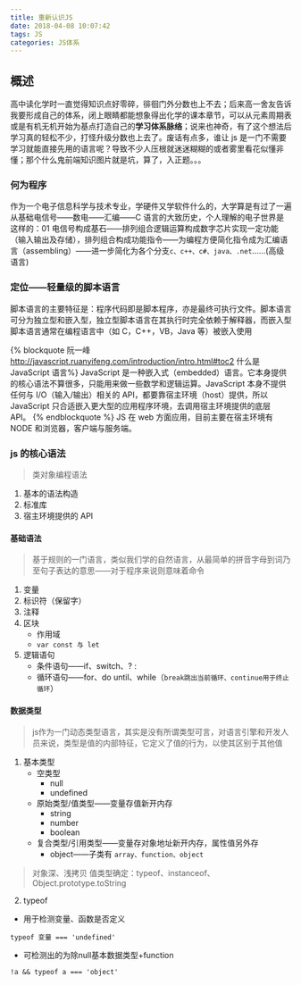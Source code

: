 ```yaml
---
title: 重新认识JS
date: 2018-04-08 10:07:42
tags: JS
categories: JS体系
---
```


## 概述

高中读化学时一直觉得知识点好零碎，徘徊门外分数也上不去；后来高一舍友告诉我要形成自己的体系，闭上眼睛都能想象得出化学的课本章节，可以从元素周期表或是有机无机开始为基点打造自己的**学习体系脉络**；说来也神奇，有了这个想法后学习真的轻松不少，打怪升级分数也上去了。废话有点多，谁让 js 是一门不需要学习就能直接先用的语言呢？导致不少人压根就迷迷糊糊的或者雾里看花似懂非懂；那个什么鬼前端知识图片就是坑，算了，入正题。。。

### 何为程序

作为一个电子信息科学与技术专业，学硬件又学软件什么的，大学算是有过了一遍从基础电信号——数电——汇编——C 语言的大致历史，个人理解的电子世界是这样的：01 电信号构成基石——排列组合逻辑运算构成数字芯片实现一定功能（输入输出及存储），排列组合构成功能指令——为编程方便简化指令成为汇编语言（assembling）——进一步简化为各个分支`c、c++、c#、java、.net`......(高级语言)

### 定位——轻量级的脚本语言

脚本语言的主要特征是：程序代码即是脚本程序，亦是最终可执行文件。脚本语言可分为独立型和嵌入型，独立型脚本语言在其执行时完全依赖于解释器，而嵌入型脚本语言通常在编程语言中（如 C，C++，VB，Java 等）被嵌入使用

{% blockquote 阮一峰 http://javascript.ruanyifeng.com/introduction/intro.html#toc2 什么是 JavaScript 语言%}
JavaScript 是一种嵌入式（embedded）语言。它本身提供的核心语法不算很多，只能用来做一些数学和逻辑运算。JavaScript 本身不提供任何与 I/O（输入/输出）相关的 API，都要靠宿主环境（host）提供，所以 JavaScript 只合适嵌入更大型的应用程序环境，去调用宿主环境提供的底层 API。
{% endblockquote %}
JS 在 web 方面应用，目前主要在宿主环境有 NODE 和浏览器，客户端与服务端。

### js 的核心语法

> 类对象编程语法

1. 基本的语法构造
2. 标准库
3. 宿主环境提供的 API

#### 基础语法

> 基于规则的一门语言，类似我们学的自然语言，从最简单的拼音字母到词乃至句子表达的意思——对于程序来说则意味着命令

1. 变量
2. 标识符（保留字）
3. 注释
4. 区块
    - 作用域
    - `var const 与 let`
5. 逻辑语句
    - 条件语句——if、switch、? :
    - 循环语句——for、do until、while（`break跳出当前循环、continue用于终止循环`）
    
#### 数据类型
>js作为一门动态类型语言，其实是没有所谓类型可言，对语言引擎和开发人员来说，类型是值的内部特征，它定义了值的行为，以使其区别于其他值
1. 基本类型
    * 空类型
        * null
        * undefined
    * 原始类型/值类型——变量存值新开内存
        * string
        * number
        * boolean
    * 复合类型/引用类型——变量存对象地址新开内存，属性值另外存
        * object——子类有 `array、function、object`
>对象深、浅拷贝
>值类型确定：typeof、instanceof、Object.prototype.toString
2. typeof
* 用于检测变量、函数是否定义
```
typeof 变量 === 'undefined'
```
* 可检测出的为除null基本数据类型+function
```
!a && typeof a === 'object'
```